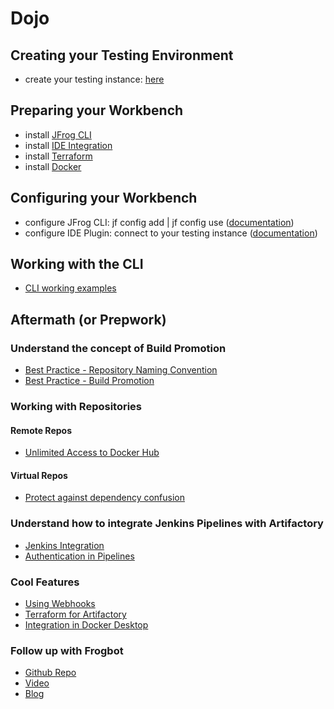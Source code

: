 # Dojo
## Creating your Testing Environment
- create your testing instance: [here](https://jfrog.com/de/start-free/#saas)
## Preparing your Workbench
- install [JFrog CLI](https://jfrog.com/de/getcli)
- install [IDE Integration](https://www.jfrog.com/confluence/display/JFROG/IDE+Integration)
- install [Terraform](https://learn.hashicorp.com/tutorials/terraform/install-cli)
- install [Docker](https://docs.docker.com/get-docker)
## Configuring your Workbench
- configure JFrog CLI: jf config add | jf config use ([documentation](https://www.jfrog.com/confluence/display/CLI/JFrog+CLI#JFrogCLI-AddingandEditingConfiguredServers))
- configure IDE Plugin: connect to your testing instance ([documentation](https://www.jfrog.com/confluence/display/JFROG/IDE+Integration))
## Working with the CLI
- [CLI working examples](https://github.com/fjagwitz/mydojo/blob/master/CLI%20usage%20example.sh)
## Aftermath (or Prepwork)
### Understand the concept of Build Promotion
- [Best Practice - Repository Naming Convention](https://jfrog.com/whitepaper/best-practices-structuring-naming-artifactory-repositories/)
- [Best Practice - Build Promotion](https://jfrog.com/knowledge-base/how-does-build-promotion-work/)
### Working with Repositories
#### Remote Repos
- [Unlimited Access to Docker Hub](https://jfrog.com/blog/jfrog-docker-partnership-for-dockerhub/)
#### Virtual Repos
- [Protect against dependency confusion](https://jfrog.com/blog/going-beyond-exclude-patterns-safe-repositories-with-priority-resolution)
### Understand how to integrate Jenkins Pipelines with Artifactory
- [Jenkins Integration](https://jfrog.com/knowledge-base/how-to-build-and-deploy-artifacts-using-jfrog-cli-in-a-jenkins-pipeline)
- [Authentication in Pipelines](https://jfrog.com/knowledge-base/how-to-use-access-tokens-in-your-ci-environment)
### Cool Features
- [Using Webhooks](https://jfrog.com/knowledge-base/artifactory-how-to-test-webhooks-in-artifactory-and-check-its-request-payload)
- [Terraform for Artifactory](https://registry.terraform.io/providers/jfrog/artifactory/latest/docs)
- [Integration in Docker Desktop](https://jfrog.com/blog/get-peace-of-mind-about-security-when-deploying-containers-from-docker-desktop)
### Follow up with Frogbot
- [Github Repo](https://github.com/jfrog/frogbot/blob/master/README.md)
- [Video](https://www.youtube.com/watch?v=dEwxa4cF7BY)
- [Blog](https://jfrog.com/blog/secure-your-git-repository-with-frogbot-the-git-bot)
